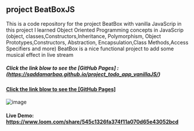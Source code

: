 ## project BeatBoxJS
This is a code repository for the project BeatBox with vanilla JavaScrip 
in this project I learned Object Oriented Programming concepts in JavaScrip
(object, classes,Constructors,Inheritance, Polymorphism, Object Prototypes,Constructors, 
Abstraction, Encapsulation,Class Methods,Access Specifiers and more)
BeatBox is a nice functional project to add some musical effect in live stream

##### Click the link blow to see the [GitHub Pages] : (https://saddamarbaa.github.io/project_todo_app_vanillaJS/)
#### <a href=" https://saddamarbaa.github.io/project-beatBoxJS/">Click the link blow to see the [GitHub Pages] </a>

![image](https://user-images.githubusercontent.com/51326421/107108388-18649880-686a-11eb-8bdb-cc68f6442951.png)

#### Live Demo: https://www.loom.com/share/545c1326fa374f11a070d65e43052bcd

